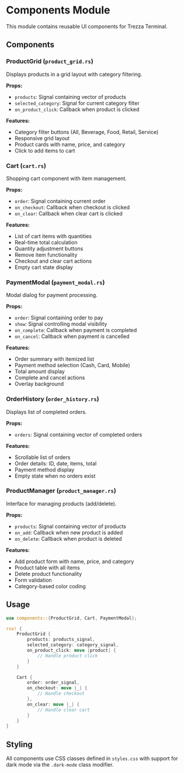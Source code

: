 # Components Module

This module contains reusable UI components for Trezza Terminal.

## Components

### ProductGrid (`product_grid.rs`)
Displays products in a grid layout with category filtering.

**Props:**
- `products`: Signal containing vector of products
- `selected_category`: Signal for current category filter
- `on_product_click`: Callback when product is clicked

**Features:**
- Category filter buttons (All, Beverage, Food, Retail, Service)
- Responsive grid layout
- Product cards with name, price, and category
- Click to add items to cart

### Cart (`cart.rs`)
Shopping cart component with item management.

**Props:**
- `order`: Signal containing current order
- `on_checkout`: Callback when checkout is clicked
- `on_clear`: Callback when clear cart is clicked

**Features:**
- List of cart items with quantities
- Real-time total calculation
- Quantity adjustment buttons
- Remove item functionality
- Checkout and clear cart actions
- Empty cart state display

### PaymentModal (`payment_modal.rs`)
Modal dialog for payment processing.

**Props:**
- `order`: Signal containing order to pay
- `show`: Signal controlling modal visibility
- `on_complete`: Callback when payment is completed
- `on_cancel`: Callback when payment is cancelled

**Features:**
- Order summary with itemized list
- Payment method selection (Cash, Card, Mobile)
- Total amount display
- Complete and cancel actions
- Overlay background

### OrderHistory (`order_history.rs`)
Displays list of completed orders.

**Props:**
- `orders`: Signal containing vector of completed orders

**Features:**
- Scrollable list of orders
- Order details: ID, date, items, total
- Payment method display
- Empty state when no orders exist

### ProductManager (`product_manager.rs`)
Interface for managing products (add/delete).

**Props:**
- `products`: Signal containing vector of products
- `on_add`: Callback when new product is added
- `on_delete`: Callback when product is deleted

**Features:**
- Add product form with name, price, and category
- Product table with all items
- Delete product functionality
- Form validation
- Category-based color coding

## Usage

```rust
use components::{ProductGrid, Cart, PaymentModal};

rsx! {
    ProductGrid {
        products: products_signal,
        selected_category: category_signal,
        on_product_click: move |product| {
            // Handle product click
        }
    }

    Cart {
        order: order_signal,
        on_checkout: move |_| {
            // Handle checkout
        },
        on_clear: move |_| {
            // Handle clear cart
        }
    }
}
```

## Styling

All components use CSS classes defined in `styles.css` with support for dark mode via the `.dark-mode` class modifier.

